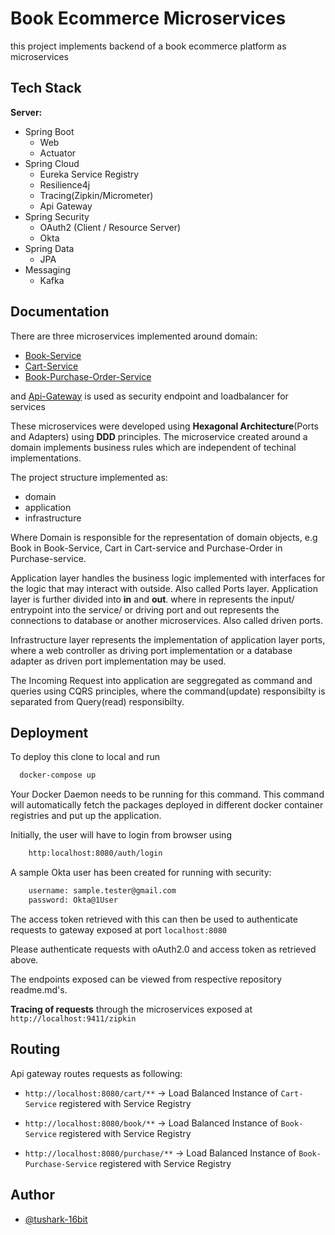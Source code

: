 
# Book Ecommerce Microservices

this project implements backend of a book ecommerce platform as microservices

## Tech Stack

**Server:**
- Spring Boot
  - Web
  - Actuator
- Spring Cloud
  - Eureka Service Registry
  - Resilience4j
  - Tracing(Zipkin/Micrometer)
  - Api Gateway
- Spring Security
  - OAuth2 (Client / Resource Server)
  - Okta
- Spring Data
  - JPA
- Messaging
  - Kafka


## Documentation

There are three microservices implemented around domain:
- [Book-Service](https://github.com/tushark-16bit/books-microservice)
- [Cart-Service](https://github.com/tushark-16bit/cart-service)
- [Book-Purchase-Order-Service](https://github.com/tushark-16bit/book-purchase-service)

and [Api-Gateway](https://github.com/tushark-16bit/books-api-gateway) is used as security endpoint and loadbalancer for services

These microservices were developed using **Hexagonal Architecture**(Ports and Adapters) using **DDD** principles. The microservice created around a domain implements business rules which are independent of techinal implementations.

The project structure implemented as:
- domain
- application
- infrastructure

Where Domain is responsible for the representation of domain objects, e.g Book in Book-Service, Cart in Cart-service and Purchase-Order in Purchase-service.

Application layer handles the business logic implemented with interfaces for the logic that may interact with outside. Also called Ports layer.
Application layer is further divided into **in** and **out**.
where in represents the input/ entrypoint into the service/ or driving port and out represents the connections to database or another microservices. Also called driven ports.

Infrastructure layer represents the implementation of application layer ports, where a web controller as driving port implementation or a database adapter as driven port implementation may be used.

The Incoming Request into application are seggregated as command and queries using CQRS principles, where the command(update) responsibilty is separated from Query(read) responsibilty.

## Deployment

To deploy this clone to local and run

```bash
  docker-compose up
```

Your Docker Daemon needs to be running for this command. This command will automatically fetch the packages deployed in different docker container registries and put up the application.

Initially, the user will have to login from browser using
```bash
    http:localhost:8080/auth/login
```
A sample Okta user has been created for running with security:

```bash
    username: sample.tester@gmail.com
    password: Okta@1User
```
The access token retrieved with this can then be used to authenticate requests to gateway exposed at port ```localhost:8080```

Please authenticate requests with oAuth2.0 and access token as retrieved above.

The endpoints exposed can be viewed from respective repository readme.md's.

**Tracing of requests** through the microservices exposed at
```http://localhost:9411/zipkin```


## Routing

Api gateway routes requests as following:

- ```http://localhost:8080/cart/**``` -> Load Balanced Instance of ```Cart-Service``` registered with Service Registry

- ```http://localhost:8080/book/**``` -> Load Balanced Instance of ```Book-Service``` registered with Service Registry

- ```http://localhost:8080/purchase/**``` -> Load Balanced Instance of ```Book-Purchase-Service``` registered with Service Registry


## Author

- [@tushark-16bit](https://github.com/tushark-16bit)


